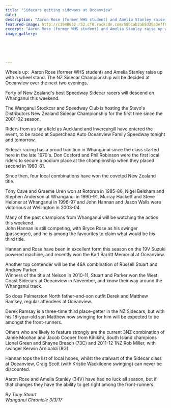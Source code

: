 ```yaml
---
title: "Sidecars getting sideways at Oceanview"
date: 
description: "Aaron Rose (former WHS student) and Amelia Stanley raise up with a wheel stand. The NZ Sidecar Championship will be decided at Oceanview over the next two evenings..."
featured-image: http://c1940652.r52.cf0.rackcdn.com/58bcab2ab8d39a3eff003c6b/Aron-Rose-ex-NZ-Sidecar-champs-chron-3-March-2017.jpg
excerpt: "Aaron Rose (former WHS student) and Amelia Stanley raise up with a wheel stand. The NZ Sidecar Championship will be decided at Oceanview over the next two evenings."
image_gallery:
    
    
    
    
    
---
```


<p><span>Wheels up: &nbsp;Aaron Rose (f<span>ormer WHS student)</span> and Amelia Stanley raise up with a wheel stand. The NZ Sidecar Championship will be decided at Oceanview over the next two evenings.</span></p>
<p>Forty of New Zealand's best Speedway Sidecar racers will descend on Whanganui this weekend.</p>
<p>The Wanganui Stockcar and Speedway Club is hosting the Stevo's Distributors New Zealand Sidecar Championship for the first time since the 2001-02 season.</p>
<p>Riders from as far afield as Auckland and Invercargill have entered the event, to be raced at Supercheap Auto Oceanview Family Speedway tonight and tomorrow.</p>
<p>Sidecar racing has a proud tradition in Whanganui since the class started here in the late 1970's. Don Cosford and Phil Robinson were the first local riders to secure a podium place at the championship when they placed second in 1980-81.</p>
<p>Since then, four local combinations have won the coveted New Zealand title.</p>
<p>Tony Cave and Graeme Uren won at Rotorua in 1985-86, Nigel Belsham and Stephen Anderson at Whanganui in 1990-91, Murray Hackett and Steve Heibner at Whanganui in 1996-97 and John Hannan and Jason Walls were victorious at Wellington in 2003-04.</p>
<p>Many of the past champions from Whanganui will be watching the action this weekend.<br />John Hannan is still competing, with Bryce Rose as his swinger (passenger), and he is among the favourites to claim what would be his third title.</p>
<p>Hannan and Rose have been in excellent form this season on the 19V Suzuki powered machine, and recently won the Karl Barritt Memorial at Oceanview.</p>
<p>Another top contender will be the 46A combination of Russell Stuart and Andrew Parker.<br />Winners of the title at Nelson in 2010-11, Stuart and Parker won the West Coast Sidecars at Oceanview in November, and know their way around the Whanganui track.</p>
<p>So does Palmerston North father-and-son outfit Derek and Matthew Ramsey, regular attendees at Oceanview.</p>
<p>Derek Ramsay is a three-time third place-getter in the NZ Sidecars, but with his 18-year-old son Matthew now swinging for him will be expected to be amongst the front-runners.</p>
<p>Others who are likely to feature strongly are the current 3NZ combination of Jamie Moohan and Jacob Cooper from Kihikihi, South Island champions Lionel Green and Shayne Breach (73C) and 2011-12 1NZ Rob Miller, with swinger Kerwin Arnibaldi (8G).</p>
<p>Hannan tops the list of local hopes, whilst the stalwart of the Sidecar class at Oceanview, Craig Scott (with Kristie Wackildene swinging) can never be discounted.</p>
<p>Aaron Rose and Amelia Stanley (34V) have had no luck all season, but if that changes they have the ability to get right among the front-runners.</p>
<p class="clear syndicator"><em>By Tony Stuart</em><br /><em>Wanganui Chronicle 3/3/17&nbsp;</em></p>

